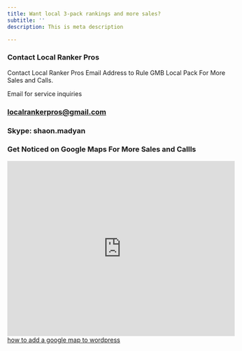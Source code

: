 ```yaml
---
title: Want local 3-pack rankings and more sales?
subtitle: ''
description: This is meta description

---
```

<div class="col-md-6 mb-4">
<div class="p-5 shadow rounded-lg">
<h3 class="mb-4 check-mark">Contact Local Ranker Pros</h3>
<p>Contact Local Ranker Pros
Email Address to Rule GMB Local Pack For More Sales and Calls.

Email for service inquiries

### localrankerpros@gmail.com </p>

### Skype: shaon.madyan
  
  
  <div class="col-md-6 mb-4">
  <div class="p-5 shadow rounded-lg">
    <h3 class="mb-4 check-mark">Get Noticed on Google Maps For More Sales and Callls</h3>
    <p><iframe width="520" height="400" frameborder="0" scrolling="no" marginheight="0" marginwidth="0" id="gmap_canvas" src="https://maps.google.com/maps?width=520&height=400&hl=en&q=Houston%20Houston%20+()&t=&z=10&ie=UTF8&iwloc=B&output=embed"></iframe> <a href='https://addmap.net/'>how to add a google map to wordpress</a> <script type='text/javascript' src='https://embedmaps.com/google-maps-authorization/script.js?id=567049d55b5d75ade340a75effcaa31943b32432'></script></p>
  </div>
</div>